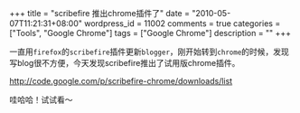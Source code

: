 +++
title = "scribefire 推出chrome插件了"
date = "2010-05-07T11:21:31+08:00"
wordpress_id = 11002
comments = true
categories = ["Tools", "Google Chrome"]
tags = ["Google Chrome"]
description = ""
+++


一直用`firefox`的`scribefire`插件更新`blogger`，刚开始转到`chrome`的时候，发现写blog很不方便，今天发现scribefire推出了试用版chrome插件。

<a href="http://code.google.com/p/scribefire-chrome/downloads/list">http://code.google.com/p/scribefire-chrome/downloads/list</a></p>

哇哈哈！试试看～
<!--more-->